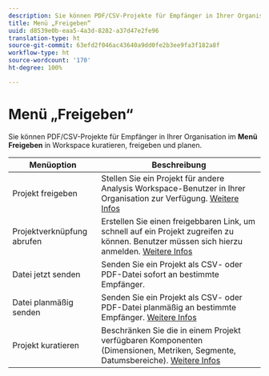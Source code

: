 ```yaml
---
description: Sie können PDF/CSV-Projekte für Empfänger in Ihrer Organisation kuratieren, freigeben und planen.
title: Menü „Freigeben“
uuid: d8539e0b-eaa5-4a3d-8282-a37d47e2fe96
translation-type: ht
source-git-commit: 63efd2f046ac43640a9dd0fe2b3ee9fa3f182a8f
workflow-type: ht
source-wordcount: '170'
ht-degree: 100%

---
```



# Menü „Freigeben“

Sie können PDF/CSV-Projekte für Empfänger in Ihrer Organisation im **Menü Freigeben** in Workspace kuratieren, freigeben und planen.

| Menüoption | Beschreibung |
|---|---|
| Projekt freigeben | Stellen Sie ein Projekt für andere Analysis Workspace-Benutzer in Ihrer Organisation zur Verfügung. [Weitere Infos](https://docs.adobe.com/content/help/de-DE/analytics/analyze/analysis-workspace/curate-share/share-projects.html) |
| Projektverknüpfung abrufen | Erstellen Sie einen freigebbaren Link, um schnell auf ein Projekt zugreifen zu können. Benutzer müssen sich hierzu anmelden. [Weitere Infos](https://docs.adobe.com/content/help/de-DE/analytics/analyze/analysis-workspace/curate-share/shareable-links.html) |
| Datei jetzt senden | Senden Sie ein Projekt als CSV- oder PDF-Datei sofort an bestimmte Empfänger. |
| Datei planmäßig senden | Senden Sie ein Projekt als CSV- oder PDF-Datei planmäßig an bestimmte Empfänger. [Weitere Infos](https://docs.adobe.com/content/help/de-DE/analytics/analyze/analysis-workspace/curate-share/t-schedule-report.html) |
| Projekt kuratieren | Beschränken Sie die in einem Projekt verfügbaren Komponenten (Dimensionen, Metriken, Segmente, Datumsbereiche). [Weitere Infos](https://docs.adobe.com/content/help/de-DE/analytics/analyze/analysis-workspace/curate-share/curate.html) |
